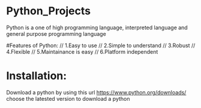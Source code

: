 # Python_Projects
Python is a one of high programming language, interpreted language and general purpose programming language

#Features of Python:
 // 1.Easy to use
 // 2.Simple to understand
 // 3.Robust
 // 4.Flexible
 // 5.Maintainance is easy
 // 6.Platform independent
#  Installation:
   Download a python by using this url https://www.python.org/downloads/ choose the latested version to download a python


     
     
